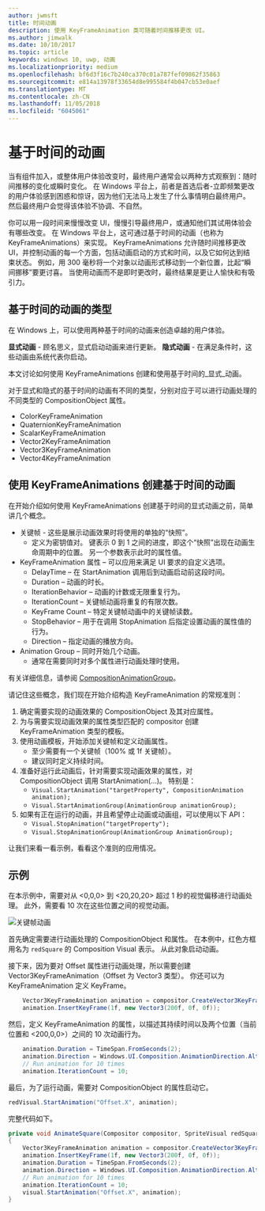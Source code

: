 ```yaml
---
author: jwmsft
title: 时间动画
description: 使用 KeyFrameAnimation 类可随着时间推移更改 UI。
ms.author: jimwalk
ms.date: 10/10/2017
ms.topic: article
keywords: windows 10, uwp, 动画
ms.localizationpriority: medium
ms.openlocfilehash: bf6d3f16c7b240ca370c01a787fef09862f35863
ms.sourcegitcommit: e814a13978f33654d8e995584f4b047cb53e0aef
ms.translationtype: MT
ms.contentlocale: zh-CN
ms.lasthandoff: 11/05/2018
ms.locfileid: "6045061"
---
```

# <a name="time-based-animations"></a>基于时间的动画

当有组件加入，或整体用户体验改变时，最终用户通常会以两种方式观察到：随时间推移的变化或瞬时变化。 在 Windows 平台上，前者是首选后者-立即频繁更改的用户体验感到困惑和惊讶，因为他们无法马上发生了什么事情明白最终用户。 然后最终用户会觉得该体验不协调、不自然。

你可以用一段时间来慢慢改变 UI，慢慢引导最终用户，或通知他们其试用体验会有哪些改变。 在 Windows 平台上，这可通过基于时间的动画（也称为 KeyFrameAnimations）来实现。 KeyFrameAnimations 允许随时间推移更改 UI，并控制动画的每一个方面，包括动画启动的方式和时间，以及它如何达到结束状态。 例如，用 300 毫秒将一个对象以动画形式移动到一个新位置，比起“瞬间挪移”要更讨喜。 当使用动画而不是即时更改时，最终结果是更让人愉快和有吸引力。

## <a name="types-of-time-based-animations"></a>基于时间的动画的类型

在 Windows 上，可以使用两种基于时间的动画来创造卓越的用户体验。

**显式动画** - 顾名思义，显式启动动画来进行更新。
**隐式动画** - 在满足条件时，这些动画由系统代表你启动。

本文讨论如何使用 KeyFrameAnimations 创建和使用基于时间的_显式_动画。

对于显式和隐式的基于时间的动画有不同的类型，分别对应于可以进行动画处理的不同类型的 CompositionObject 属性。

- ColorKeyFrameAnimation
- QuaternionKeyFrameAnimation
- ScalarKeyFrameAnimation
- Vector2KeyFrameAnimation
- Vector3KeyFrameAnimation
- Vector4KeyFrameAnimation

## <a name="create-time-based-animations-with-keyframeanimations"></a>使用 KeyFrameAnimations 创建基于时间的动画

在开始介绍如何使用 KeyFrameAnimations 创建基于时间的显式动画之前，简单讲几个概念。

- 关键帧 - 这些是展示动画效果时将使用的单独的“快照”。
  - 定义为密钥值对。 键表示 0 到 1 之间的进度，即这个“快照”出现在动画生命周期中的位置。 另一个参数表示此时的属性值。
- KeyFrameAnimation 属性 – 可以应用来满足 UI 要求的自定义选项。
  - DelayTime – 在 StartAnimation 调用后到动画启动前这段时间。
  - Duration – 动画的时长。
  - IterationBehavior – 动画的计数或无限重复行为。
  - IterationCount – 关键帧动画将重复的有限次数。
  - KeyFrame Count – 特定关键帧动画中的关键帧读数。
  - StopBehavior – 用于在调用 StopAnimation 后指定设置动画的属性值的行为。
  - Direction – 指定动画的播放方向。
- Animation Group – 同时开始几个动画。
  - 通常在需要同时对多个属性进行动画处理时使用。

有关详细信息，请参阅 [CompositionAnimationGroup](https://docs.microsoft.com/uwp/api/windows.ui.composition.compositionanimationgroup)。

请记住这些概念，我们现在开始介绍构造 KeyFrameAnimation 的常规准则：

1. 确定需要实现的动画效果的 CompositionObject 及其对应属性。
1. 为与需要实现动画效果的属性类型匹配的 compositor 创建 KeyFrameAnimation 类型的模板。
1. 使用动画模板，开始添加关键帧和定义动画属性。
    - 至少需要有一个关键帧（100% 或 1f 关键帧）。
    - 建议同时定义持续时间。
1. 准备好运行此动画后，针对需要实现动画效果的属性，对 CompositionObject 调用 StartAnimation(...)。 特别是：
    - `Visual.StartAnimation("targetProperty", CompositionAnimation animation);`
    - `Visual.StartAnimationGroup(AnimationGroup animationGroup);`
1. 如果有正在运行的动画，并且希望停止动画或动画组，可以使用以下 API：
    - `Visual.StopAnimation("targetProperty");`
    - `Visual.StopAnimationGroup(AnimationGroup AnimationGroup);`

让我们来看一看示例，看看这个准则的应用情况。

## <a name="example"></a>示例

在本示例中，需要对从 <0,0,0> 到 <20,20,20> 超过 1 秒的视觉偏移进行动画处理。 此外，需要看 10 次在这些位置之间的视觉动画。

![关键帧动画](images/animation/animated-rectangle.gif)

首先确定需要进行动画处理的 CompositionObject 和属性。 在本例中，红色方框用名为 `redSquare` 的 Composition Visual 表示。 从此对象启动动画。

接下来，因为要对 Offset 属性进行动画处理，所以需要创建 Vector3KeyFrameAnimation（Offset 为 Vector3 类型）。 你还可以为 KeyFrameAnimation 定义 KeyFrame。

```csharp
    Vector3KeyFrameAnimation animation = compositor.CreateVector3KeyFrameAnimation();
    animation.InsertKeyFrame(1f, new Vector3(200f, 0f, 0f));
```

然后，定义 KeyFrameAnimation 的属性，以描述其持续时间以及两个位置（当前位置和 <200,0,0>）之间的 10 次动画行为。

```csharp
    animation.Duration = TimeSpan.FromSeconds(2);
    animation.Direction = Windows.UI.Composition.AnimationDirection.Alternate;
    // Run animation for 10 times
    animation.IterationCount = 10;
```

最后，为了运行动画，需要对 CompositionObject 的属性启动它。

```csharp
redVisual.StartAnimation("Offset.X", animation);
```

完整代码如下。

```csharp
private void AnimateSquare(Compositor compositor, SpriteVisual redSquare)
{ 
    Vector3KeyFrameAnimation animation = compositor.CreateVector3KeyFrameAnimation();
    animation.InsertKeyFrame(1f, new Vector3(200f, 0f, 0f));
    animation.Duration = TimeSpan.FromSeconds(2);
    animation.Direction = Windows.UI.Composition.AnimationDirection.Alternate;
    // Run animation for 10 times
    animation.IterationCount = 10;
    visual.StartAnimation("Offset.X", animation);
} 
```

